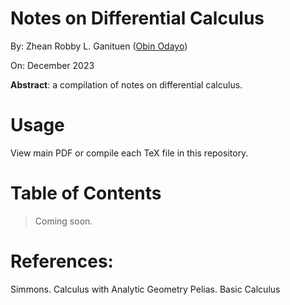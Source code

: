 # Notes on Differential Calculus
By: Zhean Robby L. Ganituen ([Obin Odayo](https://github.com/obin-odayo))

On: December 2023

**Abstract**: a compilation of notes on differential calculus.

# Usage
View main PDF or compile each TeX file in this repository.

# Table of Contents
> Coming soon.

# References: 
Simmons. Calculus with Analytic Geometry
Pelias. Basic Calculus